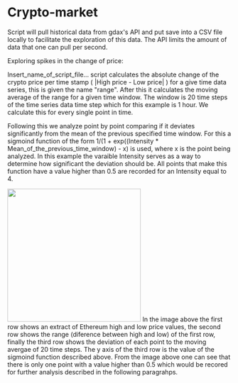 # Crypto-market

Script will pull historical data from gdax's API and put save into a CSV file locally to facilitate the exploration of this data. The API limits the amount of data that one can pull per second.

Exploring spikes in the change of price:

Insert_name_of_script_file... script calculates the absolute change of the crypto price per time stamp ( |High price - Low price| ) for a give time data series, this is given the name "range". After this it calculates the moving average of the range for a given time window. The window is 20 time steps of the time series data time step which for this example is 1 hour. We calculate this for every single point in time.

Following this we analyze point by point comparing if it deviates significantly from the mean of the previous specified time window. For this a sigmoind function of the form 1/(1 + exp((Intensity * Mean_of_the_previous_time_window) - x) is used, where x is the point being analyzed. In this example the varaible Intensity serves as a way to determine how significant the deviation should be. All points that make this function have a value higher than 0.5 are recorded for an Intensity equal to 4.

<img src="Spike_changes_in_range_values.png" width="300">
In the image above the first row shows an extract of Ethereum high and low price values, the second row shows the range (diference between high and low) of the first row, finally the third row shows the deviation of each point to the moving avergae of 20 time steps. The y axis of the third row is the value of the sigmoind function described above. From the image above one can see that there is only one point with a value higher than 0.5 which would be recored for further analysis described in the following paragrahps.
